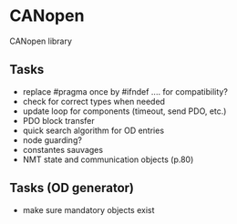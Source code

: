 # CANopen
CANopen library

## Tasks
- replace #pragma once by #ifndef .... for compatibility?
- check for correct types when needed
- update loop for components (timeout, send PDO, etc.)
- PDO block transfer
- quick search algorithm for OD entries
- node guarding?
- constantes sauvages
- NMT state and communication objects (p.80)

## Tasks (OD generator)
- make sure mandatory objects exist
